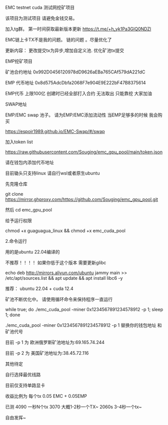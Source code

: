EMC testnet cuda 测试网挖矿项目

该项目为测试项目 请避免金钱交易。



加入tg群。 第一时间获取最新版本更新
https://t.me/+h_yk1Pa3GlQ0NDZl


EMC链上卡TX不是我的问题。 链的问题 。尽量优化了

更新内容：
更改提交tx为异步,增加自定义池. 优化矿池tx提交



EMP挖矿项目

矿池合约地址 0x992D0456120978dD9626aEBa765CAf579dA221dC

EMP 代币地址 0x8d575AdcDbfa2068F7e904E9E222bF47B8375614

EMP代币 上限100亿 创建时已经全部打入合约 无法取出 只能靠挖 大家加油 

SWAP地址

EMP/EMC  swap 池子。 请为EMP/EMC添加流动性 当EMP足够多的时候  我会购买

https://espoir1989.github.io/EMC-Swap/#/swap

加入token list

https://raw.githubusercontent.com/Souging/emc_gpu_pool/main/token.json




请在钱包内添加代币地址

目前锄头只支持linux 请自行wsl或者原生ubuntu

先克隆仓库

git clone https://mirror.ghproxy.com/https://github.com/Souging/emc_gpu_pool.git

然后 cd emc_gpu_pool

给予运行权限

chmod +x guaguagua_linux && chmod +x emc_cuda_pool

2.命令运行



用的是ubuntu 22.04编译的  

不推荐！！！！
如果你低于这个版本 需要更新glibc

echo deb http://mirrors.aliyun.com/ubuntu jammy main >> /etc/apt/sources.list && apt update && apt install libc6 -y 

推荐： ubuntu 22.04  + cuda 12.4


矿池不断优化中。 请使用循环命令来保持程序一直运行


 while true; do ./emc_cuda_pool -miner 0x1234567891234578912 -p 1; sleep 1; done


./emc_cuda_pool -miner 0x1234567891234578912 -p 1     替换你的钱包地址 和矿池代号

目前 -p 1 为
欧洲俄罗斯矿池地址为:69.165.74.244

目前 -p 2 为
美国矿池地址为:38.45.72.116



其他待定

自行选择最优线路


目前仅支持单路显卡

收益比例为 每个tx 0.05 EMC + 0.05EMP

已测
4090  一秒N个tx
3070 大概1-2秒一个TX~ 
2060s  3-4秒一个tx~

自由发挥~
